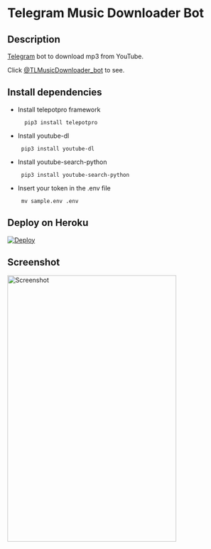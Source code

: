 # Telegram Music Downloader Bot
## Description
<a href="https://telegram.org/">Telegram</a> bot to download mp3 from YouTube.

Click <a href="https://t.me/MusicDownloader_TT_Bot">@TLMusicDownloader_bot</a> to see.


## Install dependencies

- Install telepotpro framework

        pip3 install telepotpro

 - Install youtube-dl

        pip3 install youtube-dl

 - Install youtube-search-python
 
        pip3 install youtube-search-python

 - Insert your token in the .env file
 
        mv sample.env .env

## Deploy on Heroku

[![Deploy](https://www.herokucdn.com/deploy/button.svg)](https://github.com/eo792/yt-to-mp3)


## Screenshot
<img src="https://user-images.githubusercontent.com/58452863/93033272-91392e80-f603-11ea-9aae-8183131cefd1.png" alt="Screenshot" width="380" height="600">
